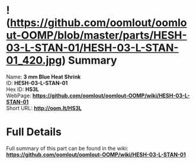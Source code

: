
!(https://github.com/oomlout/oomlout-OOMP/blob/master/parts/HESH-03-L-STAN-01/HESH-03-L-STAN-01_420.jpg)
Summary
=================
  
Name: __3 mm Blue Heat Shrink__    
ID: __HESH-03-L-STAN-01__   
Hex ID: __HS3L__   
WebPage: __https://github.com/oomlout/oomlout-OOMP/wiki/HESH-03-L-STAN-01__   
Short URL: __http://oom.lt/HS3L__   

Full Details
==========================
Full summary of this part can be found in the wiki:   
__https://github.com/oomlout/oomlout-OOMP/wiki/HESH-03-L-STAN-01__    

